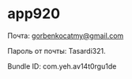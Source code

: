# app920

Почта: gorbenkocatmy@gmail.com


Пароль от почты: Tasardi321.


Bundle ID: com.yeh.av14t0rgu1de
